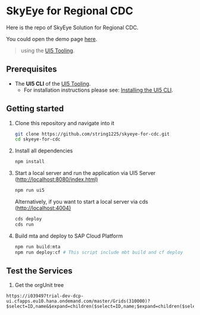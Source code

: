 # SkyEye for Regional CDC

Here is the repo of SkyEye Solution for Regional CDC.

You could open the demo page [here](http://www.sunny-string.cn:8080/github/skyeye-for-cdc/app/webapp/index.html).

> using the [UI5 Tooling](https://github.com/SAP/ui5-tooling).

## Prerequisites

- The **UI5 CLI** of the [UI5 Tooling](https://github.com/SAP/ui5-tooling#installing-the-ui5-cli).
  - For installation instructions please see: [Installing the UI5 CLI](https://github.com/SAP/ui5-tooling#installing-the-ui5-cli).

## Getting started

1. Clone this repository and navigate into it

    ```sh
    git clone https://github.com/string1225/skyeye-for-cdc.git
    cd skyeye-for-cdc
    ```

1. Install all dependencies

    ```sh
    npm install
    ```

1. Start a local server and run the application via UI5 Server (<http://localhost:8080/index.html)>

    ```sh
    npm run ui5
    ```

    Alternatively, if you want to start a local server via cds (<http://localhost:4004)>

    ```bash
    cds deploy
    cds run
    ```

1. Build mta and deploy to SAP Cloud Platform

    ```bash
    npm run build:mta
    npm run deploy:cf # This script include mbt build and cf deploy
    ```

## Test the Services

1. Get the orgUnit tree

```url
https://i039497trial-dev-dcp-ui.cfapps.eu10.hana.ondemand.com/master/Grids(310000)?$select=ID,name&$expand=children($select=ID,name;$expand=children($select=ID,name;$expand=children($select=ID,name)))
```
